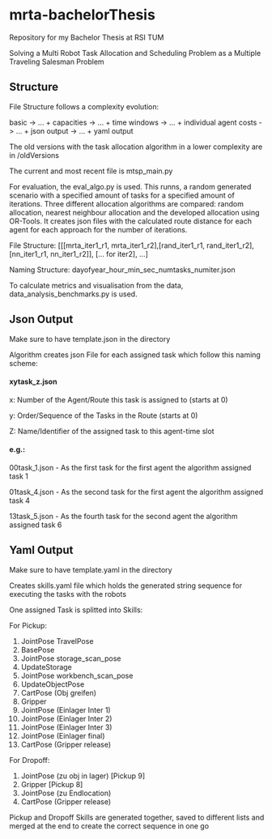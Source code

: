 # mrta-bachelorThesis

Repository for my Bachelor Thesis at RSI TUM

Solving a Multi Robot Task Allocation and Scheduling Problem as a Multiple Traveling Salesman Problem

## Structure

File Structure follows a complexity evolution:

basic -> ... + capacities -> ... + time windows -> ... + individual agent costs -> ... + json output -> ... + yaml output

The old versions with the task allocation algorithm in a lower complexity are in /oldVersions

The current and most recent file is mtsp_main.py

For evaluation, the eval_algo.py is used. This runns, a random generated scenario with a specified amount of tasks for a specified amount of iterations. Three different allocation algorithms are compared: random allocation, nearest neighbour allocation and the developed allocation using OR-Tools. It creates json files with the calculated route distance for each agent for each approach for the number of iterations.

File Structure: [[[mrta_iter1_r1, mrta_iter1_r2],[rand_iter1_r1, rand_iter1_r2],[nn_iter1_r1, nn_iter1_r2]], [... for iter2], ...]

Naming Structure: dayofyear_hour_min_sec_numtasks_numiter.json

To calculate metrics and visualisation from the data, data_analysis_benchmarks.py is used. 


## Json Output

Make sure to have template.json in the directory

Algorithm creates json File for each assigned task which follow this naming scheme:

#### xytask_z.json

x: Number of the Agent/Route this task is assigned to (starts at 0)

y: Order/Sequence of the Tasks in the Route (starts at 0)

Z: Name/Identifier of the assigned task to this agent-time slot

#### e.g.:

00task_1.json - As the first task for the first agent the algorithm assigned task 1

01task_4.json - As the second task for the first agent the algorithm assigned task 4

13task_5.json - As the fourth task for the second agent the algorithm assigned task 6

## Yaml Output

Make sure to have template.yaml in the directory

Creates skills.yaml file which holds the generated string sequence for executing the tasks with the robots

One assigned Task is splitted into Skills:

For Pickup:
1. JointPose TravelPose
2. BasePose
3. JointPose storage_scan_pose
4. UpdateStorage
5. JointPose workbench_scan_pose
6. UpdateObjectPose
7. CartPose (Obj greifen)
8. Gripper
9. JointPose (Einlager Inter 1)
10. JointPose (Einlager Inter 2)
11. JointPose (Einlager Inter 3)
9. JointPose (Einlager final)
10. CartPose (Gripper release)

For Dropoff:
1. JointPose (zu obj in lager) [Pickup 9]
2. Gripper [Pickup 8]
3. JointPose (zu Endlocation)
4. CartPose (Gripper release)

Pickup and Dropoff Skills are generated together, saved to different lists and merged at the end to create the correct sequence in one go